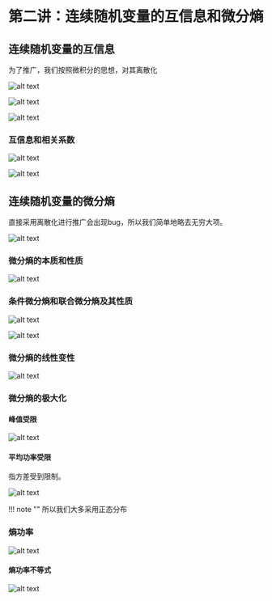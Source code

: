 # 第二讲：连续随机变量的互信息和微分熵

## 连续随机变量的互信息

为了推广，我们按照微积分的思想，对其离散化

![alt text](images/image-32.png)

![alt text](images/image-33.png)

![alt text](images/image-34.png)

### 互信息和相关系数

![alt text](images/image-40.png)

![alt text](images/image-41.png)

## 连续随机变量的微分熵

直接采用离散化进行推广会出现bug，所以我们简单地略去无穷大项。

![alt text](images/image-35.png)

### 微分熵的本质和性质

![alt text](images/image-36.png)

### 条件微分熵和联合微分熵及其性质

![alt text](images/image-37.png)

![alt text](images/image-38.png)

### 微分熵的线性变性

![alt text](images/image-39.png)

### 微分熵的极大化

#### 峰值受限

![alt text](images/image-44.png)

#### 平均功率受限

指方差受到限制。

![alt text](images/image-43.png)

!!! note ""
    所以我们大多采用正态分布

### 熵功率

![alt text](images/image-45.png)

#### 熵功率不等式

![alt text](images/image-46.png)